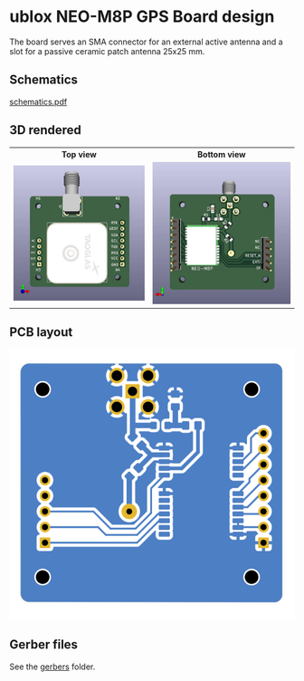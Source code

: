 # ublox NEO-M8P GPS Board design

The board serves an SMA connector for an external active antenna and a slot for a passive ceramic patch antenna 25x25 mm.

## Schematics

[schematics.pdf](schematics.pdf)

## 3D rendered

<table style="width:100%">
	<tr>
		<th>Top view</th>
		<th>Bottom view</th>
	<tr>
    <tr>
        <td>
            <img src="images/view_top.jpg"/>
        </td>
        <td>
            <img src="images/view_bottom.jpg"/>
        </td>
    </tr>
</table>


## PCB layout

![PCB layout](images/PCB.png)


## Gerber files

See the [gerbers](gerbers) folder.

